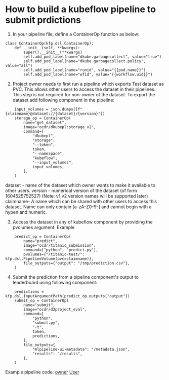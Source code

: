 # How to build a kubeflow pipeline to submit prdictions

1. In your pipeline file, define a ContainerOp function as below: 

```
class ContainerOp(kfp.dsl.ContainerOp):
    def __init__(self, **kwargs):
        super().__init__(**kwargs)
        self.add_pod_label(name="dkube.garbagecollect", value="true")
        self.add_pod_label(name="dkube.garbagecollect.policy", value="all")
        self.add_pod_label(name="runid", value="{{pod.name}}")
        self.add_pod_label(name="wfid", value="{{workflow.uid}}")
```

2. Project owner needs to first run a pipeline which exports Test dataset as PVC. This allows other users to access the dataset in their pipelines. This step is not required for non-owner of the dataset.  To export the dataset add following component in the pipeline:

```
    input_volumes = json.dumps([f"{claimname}@dataset://{dataset}/{version}"])
    storage_op = ContainerOp(
        name="get_dataset",
        image="ocdr/dkubepl:storage_v2",
        command=[
            "dkubepl",
            "storage",
            "--token",
            token,
            "--namespace",
            "kubeflow",
            "--input_volumes",
            input_volumes,
        ],
    )
```
dataset - name of the dataset which owner wants to make it available to other users.
version - numerical version of the dataset (of form 1604525752527) (Note: v1,v2 version names will be supported later)
claimname- A name which can be shared with other users to access this dataset. Name can only contain [a-zA-Z0-9-] and cannot begin with a hypen and numeric.

3. Access the dataset in any of kubeflow component by providing the pvolumes argument. Example

```
    predict_op = ContainerOp(
        name="predict",
        image="ocdr/titanic_submission",
        command=["python", "predict.py"],
        pvolumes={"/titanic-test/": kfp.dsl.PipelineVolume(pvc=claimname)},
        file_outputs={"output": "/tmp/prediction.csv"},
    )
```

4. Submit the prediction from a pipeline component's output to leaderboard using following component:

```
    predictions = kfp.dsl.InputArgumentPath(predict_op.outputs["output"])
    submit_op = ContainerOp(
        name="submit",
        image="ocdr/d3project_eval",
        command=[
            "python",
            "submit.py",
            "-t",
            token,
            predictions,
        ],
        file_outputs={
            "mlpipeline-ui-metadata": "/metadata.json",
            "results": "/results",
        },
    )
```

Example pipeline code: [owner](owner_pipeline.py) [User](user_pipeline.zip)